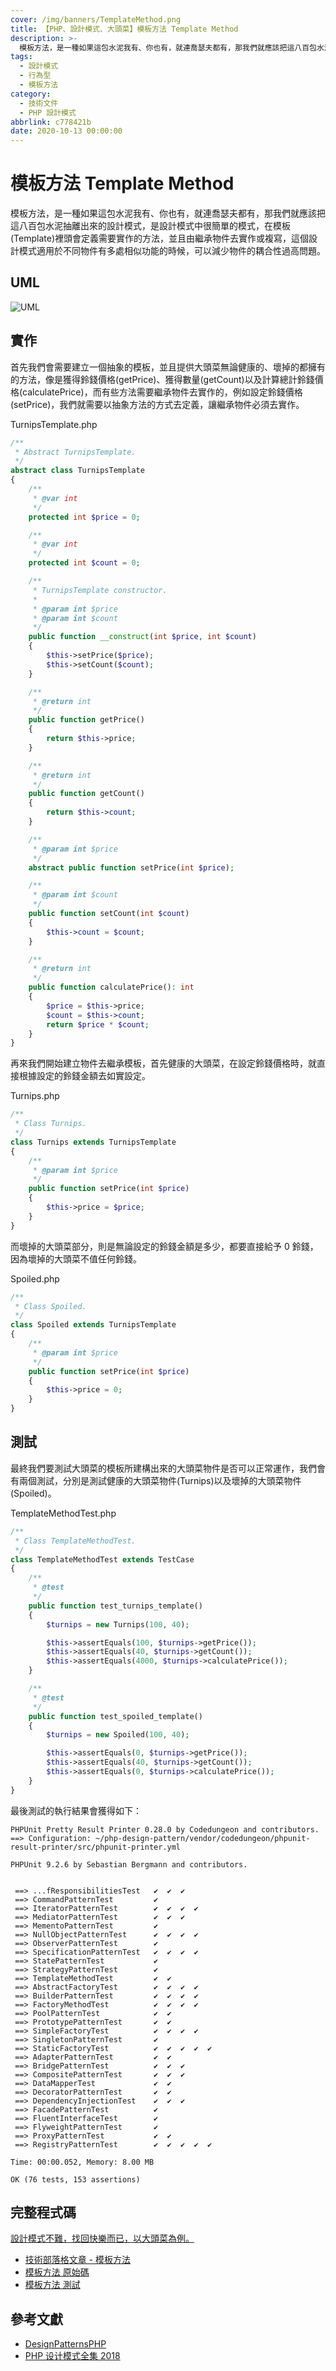 ```yaml
---
cover: /img/banners/TemplateMethod.png
title: 【PHP、設計模式、大頭菜】模板方法 Template Method
description: >-
  模板方法，是一種如果這包水泥我有、你也有，就連喬瑟夫都有，那我們就應該把這八百包水泥抽離出來的設計模式，是設計模式中很簡單的模式，在模板(Template)裡頭會定義需要實作的方法，並且由繼承物件去實作或複寫，這個設計模式適用於不同物件有多處相似功能的時候，可以減少物件的耦合性過高問題。
tags:
  - 設計模式
  - 行為型
  - 模板方法
category:
  - 技術文件
  - PHP 設計模式
abbrlink: c778421b
date: 2020-10-13 00:00:00
---
```


# 模板方法 Template Method
模板方法，是一種如果這包水泥我有、你也有，就連喬瑟夫都有，那我們就應該把這八百包水泥抽離出來的設計模式，是設計模式中很簡單的模式，在模板(Template)裡頭會定義需要實作的方法，並且由繼承物件去實作或複寫，這個設計模式適用於不同物件有多處相似功能的時候，可以減少物件的耦合性過高問題。

## UML
![UML](https://raw.githubusercontent.com/Kantai235/php-design-pattern/master/DesignPatterns/Behavioral/TemplateMethod/UML.png)

## 實作
首先我們會需要建立一個抽象的模板，並且提供大頭菜無論健康的、壞掉的都擁有的方法，像是獲得鈴錢價格(getPrice)、獲得數量(getCount)以及計算總計鈴錢價格(calculatePrice)，而有些方法需要繼承物件去實作的，例如設定鈴錢價格(setPrice)，我們就需要以抽象方法的方式去定義，讓繼承物件必須去實作。

TurnipsTemplate.php
```php
/**
 * Abstract TurnipsTemplate.
 */
abstract class TurnipsTemplate
{
    /**
     * @var int
     */
    protected int $price = 0;

    /**
     * @var int
     */
    protected int $count = 0;

    /**
     * TurnipsTemplate constructor.
     * 
     * @param int $price
     * @param int $count
     */
    public function __construct(int $price, int $count)
    {
        $this->setPrice($price);
        $this->setCount($count);
    }

    /**
     * @return int
     */
    public function getPrice()
    {
        return $this->price;
    }

    /**
     * @return int
     */
    public function getCount()
    {
        return $this->count;
    }

    /**
     * @param int $price
     */
    abstract public function setPrice(int $price);

    /**
     * @param int $count
     */
    public function setCount(int $count)
    {
        $this->count = $count;
    }

    /**
     * @return int
     */
    public function calculatePrice(): int
    {
        $price = $this->price;
        $count = $this->count;
        return $price * $count;
    }
}
```

再來我們開始建立物件去繼承模板，首先健康的大頭菜，在設定鈴錢價格時，就直接根據設定的鈴錢金額去如實設定。

Turnips.php
```php
/**
 * Class Turnips.
 */
class Turnips extends TurnipsTemplate
{
    /**
     * @param int $price
     */
    public function setPrice(int $price)
    {
        $this->price = $price;
    }
}
```

而壞掉的大頭菜部分，則是無論設定的鈴錢金額是多少，都要直接給予 0 鈴錢，因為壞掉的大頭菜不值任何鈴錢。

Spoiled.php
```php
/**
 * Class Spoiled.
 */
class Spoiled extends TurnipsTemplate
{
    /**
     * @param int $price
     */
    public function setPrice(int $price)
    {
        $this->price = 0;
    }
}
```

## 測試
最終我們要測試大頭菜的模板所建構出來的大頭菜物件是否可以正常運作，我們會有兩個測試，分別是測試健康的大頭菜物件(Turnips)以及壞掉的大頭菜物件(Spoiled)。

TemplateMethodTest.php
```php
/**
 * Class TemplateMethodTest.
 */
class TemplateMethodTest extends TestCase
{
    /**
     * @test
     */
    public function test_turnips_template()
    {
        $turnips = new Turnips(100, 40);

        $this->assertEquals(100, $turnips->getPrice());
        $this->assertEquals(40, $turnips->getCount());
        $this->assertEquals(4000, $turnips->calculatePrice());
    }

    /**
     * @test
     */
    public function test_spoiled_template()
    {
        $turnips = new Spoiled(100, 40);

        $this->assertEquals(0, $turnips->getPrice());
        $this->assertEquals(40, $turnips->getCount());
        $this->assertEquals(0, $turnips->calculatePrice());
    }
}
```

最後測試的執行結果會獲得如下：

```
PHPUnit Pretty Result Printer 0.28.0 by Codedungeon and contributors.
==> Configuration: ~/php-design-pattern/vendor/codedungeon/phpunit-result-printer/src/phpunit-printer.yml

PHPUnit 9.2.6 by Sebastian Bergmann and contributors.


 ==> ...fResponsibilitiesTest   ✔  ✔  ✔  
 ==> CommandPatternTest         ✔  
 ==> IteratorPatternTest        ✔  ✔  ✔  ✔  
 ==> MediatorPatternTest        ✔  ✔  ✔  
 ==> MementoPatternTest         ✔  
 ==> NullObjectPatternTest      ✔  ✔  ✔  ✔  
 ==> ObserverPatternTest        ✔  
 ==> SpecificationPatternTest   ✔  ✔  ✔  ✔  
 ==> StatePatternTest           ✔  
 ==> StrategyPatternTest        ✔  
 ==> TemplateMethodTest         ✔  ✔  
 ==> AbstractFactoryTest        ✔  ✔  ✔  ✔  
 ==> BuilderPatternTest         ✔  ✔  ✔  ✔  
 ==> FactoryMethodTest          ✔  ✔  ✔  ✔  
 ==> PoolPatternTest            ✔  ✔  
 ==> PrototypePatternTest       ✔  ✔  
 ==> SimpleFactoryTest          ✔  ✔  ✔  ✔  
 ==> SingletonPatternTest       ✔  
 ==> StaticFactoryTest          ✔  ✔  ✔  ✔  ✔  
 ==> AdapterPatternTest         ✔  ✔  
 ==> BridgePatternTest          ✔  ✔  ✔  
 ==> CompositePatternTest       ✔  ✔  ✔  
 ==> DataMapperTest             ✔  ✔  
 ==> DecoratorPatternTest       ✔  ✔  
 ==> DependencyInjectionTest    ✔  ✔  ✔  
 ==> FacadePatternTest          ✔  
 ==> FluentInterfaceTest        ✔  
 ==> FlyweightPatternTest       ✔  
 ==> ProxyPatternTest           ✔  ✔  
 ==> RegistryPatternTest        ✔  ✔  ✔  ✔  ✔  

Time: 00:00.052, Memory: 8.00 MB

OK (76 tests, 153 assertions)
```

## 完整程式碼
[設計模式不難，找回快樂而已，以大頭菜為例。](https://github.com/Kantai235/php-design-pattern)
- [技術部落格文章 - 模板方法](https://kantai235.github.io/posts/TemplateMethod)
- [模板方法 原始碼](https://github.com/Kantai235/php-design-pattern/tree/master/DesignPatterns/Behavioral/TemplateMethod)
- [模板方法 測試](https://github.com/Kantai235/php-design-pattern/tree/master/Tests/Behavioral/TemplateMethodTest.php)

## 參考文獻
- [DesignPatternsPHP](https://github.com/domnikl/DesignPatternsPHP)
- [PHP 设计模式全集 2018](https://learnku.com/docs/php-design-patterns/2018)

